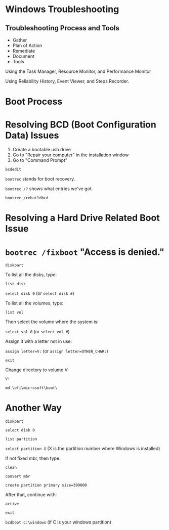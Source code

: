 # Windows Troubleshooting

## Troubleshooting Process and Tools

- Gather
- Plan of Action
- Remediate
- Document
- Tools

Using the Task Manager, Resource Monitor, and Performance Monitor

Using Reliability History, Event Viewer, and Steps Recorder.

# Boot Process

# Resolving BCD (Boot Configuration Data) Issues

1. Create a bootable usb drive
2. Go to "Repair your computer" in the installation window
3. Go to "Command Prompt"

```
bcdedit
```

`bootrec` stands for boot recovery.

`bootrec /?` shows what entries we've got.

`bootrec /rebuildbcd`

# Resolving a Hard Drive Related Boot Issue

# `bootrec /fixboot` "Access is denied."

`diskpart`

To list all the disks, type:

`list disk`

`select disk 0` (or `select disk #`)

To list all the volumes, type:

`list vol`

Then select the volume where the system is:

`select vol 0` (or `select vol #`)

Assign it with a letter not in use:

`assign letter=V:` (or `assign letter=OTHER_CHAR:`)

`exit`

Change directory to volume V:

`V:`

`md \efi\microsoft\boot\`

# Another Way

`diskpart`

`select disk 0`

`list partition`

`select partition X`  (X is the partition number where Windows is installed)

If not fixed mbr, then type:

`clean`

`convert mbr`

`create partition primary size=300000`

After that, continue with:

`active`

`exit`

`bcdboot C:\windows` (if C is your windows partition)
